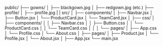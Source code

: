 public/
├── gowns/
│   ├── blackgown.jpg
│   ├── redgown.jpg (etc.)
├── profile/
│   ├── profile.jpg
|
|
src/
│
├── components/
│   ├── Navbar.jsx
│   ├── Button.jsx
│   └── ProductCard.jsx
│   └── TeamCard.jsx
│
├── css/
│   ├── components/
│   │   ├── Navbar.css
│   │   ├── Button.css
│   │   └── ProductCard.css
│   │   └── TeamCard.css
│   │
│   └── pages/
│       ├── App.css
│       └── Profile.css
│       └── About.css
│
├── pages/
│   ├── Product.jsx
│   └── Profile.jsx
│   └── About.jsx
│
├── App.jsx
└── main.jsx
